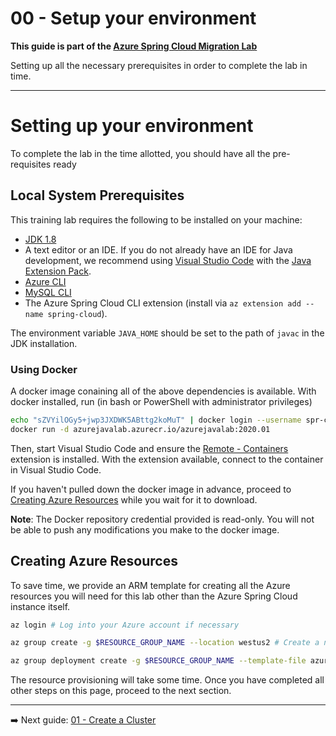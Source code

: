 # 00 - Setup your environment

__This guide is part of the [Azure Spring Cloud Migration Lab](../README.md)__

Setting up all the necessary prerequisites in order to complete the lab in time.

---

# Setting up your environment

To complete the lab in the time allotted, you should have all the pre-requisites ready

## Local System Prerequisites

This training lab requires the following to be installed on your machine:
* [JDK 1.8](https://www.azul.com/downloads/zulu-community/?&version=java-8-lts&architecture=x86-64-bit&package=jdk)
* A text editor or an IDE. If you do not already have an IDE for Java development, we recommend using [Visual Studio Code](https://code.visualstudio.com/) with the [Java Extension Pack](https://marketplace.visualstudio.com/items?itemName=vscjava.vscode-java-pack).
* [Azure CLI](https://docs.microsoft.com/en-us/cli/azure/install-azure-cli?view=azure-cli-latest)
* [MySQL CLI](https://dev.mysql.com/downloads/)
* The Azure Spring Cloud CLI extension  (install via `az extension add --name spring-cloud`).

The environment variable `JAVA_HOME` should be set to the path of `javac` in the JDK installation.

### Using Docker

A docker image conaining all of the above dependencies is available. With docker installed, run (in bash or PowerShell with administrator privileges)

```bash
echo "sZVYilOGy5+jwp3JXDWK5ABttg2koMuT" | docker login --username spr-cloud-lab-token --password-stdin azurejavalab.azurecr.io
docker run -d azurejavalab.azurecr.io/azurejavalab:2020.01
```

Then, start Visual Studio Code and ensure the [Remote - Containers](https://marketplace.visualstudio.com/items?itemName=ms-vscode-remote.remote-containers) extension is installed. With the extension available, connect to the container in Visual Studio Code.

If you haven't pulled down the docker image in advance, proceed to [Creating Azure Resources](#creating-azure-resources) while you wait for it to download.

**Note**: The Docker repository credential provided is read-only. You will not be able to push any modifications you make to the docker image.


## Creating Azure Resources

To save time, we provide an ARM template for creating all the Azure resources you will need for this lab other than the Azure Spring Cloud instance itself.

```bash
az login # Log into your Azure account if necessary

az group create -g $RESOURCE_GROUP_NAME --location westus2 # Create a new resource group for this lab

az group deployment create -g $RESOURCE_GROUP_NAME --template-file azuredeploy.json --parameters 'mysql_admin_password=super$ecr3t' # Substitute something else for the password parameter
```

The resource provisioning will take some time. Once you have completed all other steps on this page, proceed to the next section.

---

➡️ Next guide: [01 - Create a Cluster](../01-create-a-cluster/README.md)
